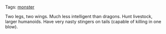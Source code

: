 Tags: [monster](Monsters)

Two legs, two wings. Much less intelligent than dragons. Hunt livestock, larger humanoids. Have very nasty stingers on tails (capable of killing in one blow).